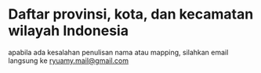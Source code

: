# Daftar provinsi, kota, dan kecamatan wilayah Indonesia

apabila ada kesalahan penulisan nama atau mapping, silahkan email langsung ke ryuamy.mail@gmail.com